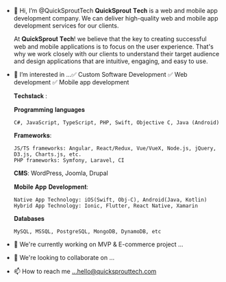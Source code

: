 - 👋 Hi, I’m @QuickSproutTech 
          𝐐𝐮𝐢𝐜𝐤𝐒𝐩𝐫𝐨𝐮𝐭 𝐓𝐞𝐜𝐡 is a web and mobile app development company. We can deliver high-quality web and mobile app development services for our clients. 

  At 𝐐𝐮𝐢𝐜𝐤𝐒𝐩𝐫𝐨𝐮𝐭 𝐓𝐞𝐜𝐡! we believe that the key to creating successful web and mobile applications is to focus on the user experience. That's why we work closely with our clients to understand their target audience and design applications that are intuitive, engaging, and easy to use.

- 👀 I’m interested in ...✅ Custom Software Development ✅ Web development ✅ Mobile app development

  𝐓𝐞𝐜𝐡𝐬𝐭𝐚𝐜𝐤 :
  
  𝐏𝐫𝐨𝐠𝐫𝐚𝐦𝐦𝐢𝐧𝐠 𝐥𝐚𝐧𝐠𝐮𝐚𝐠𝐞𝐬
  
      C#, JavaScript, TypeScript, PHP, Swift, Objective C, Java (Android)
  
  𝐅𝐫𝐚𝐦𝐞𝐰𝐨𝐫𝐤𝐬:
  
      JS/TS frameworks: Angular, React/Redux, Vue/VueX, Node.js, jQuery, D3.js, Charts.js, etc.
      PHP frameworks: Symfony, Laravel, CI
  
  𝐂𝐌𝐒: WordPress, Joomla, Drupal
  
  𝐌𝐨𝐛𝐢𝐥𝐞 𝐀𝐩𝐩 𝐃𝐞𝐯𝐞𝐥𝐨𝐩𝐦𝐞𝐧𝐭:
  
      Native App Technology: iOS(Swift, Obj-C), Android(Java, Kotlin)
      Hybrid App Technology: Ionic, Flutter, React Native, Xamarin
  
  𝐃𝐚𝐭𝐚𝐛𝐚𝐬𝐞𝐬
  
      MySQL, MSSQL, PostgreSQL, MongoDB, DynamoDB, etc

- 🌱 We're currently working on MVP & E-commerce project ...
- 💞️ We're looking to collaborate on ...
- 📫 How to reach me ...hello@quicksprouttech.com

<!---
QuickSproutTech is a ✨ special ✨ repository because its `README.md` (this file) appears on your GitHub profile.
You can click the Preview link to take a look at your changes.
--->
